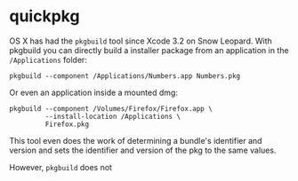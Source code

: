 # quickpkg

OS X has had the `pkgbuild` tool since Xcode 3.2 on Snow Leopard. With pkgbuild you can directly build a installer package from an application in the `/Applications` folder:

```
pkgbuild --component /Applications/Numbers.app Numbers.pkg
```

Or even an application inside a mounted dmg:

```
pkgbuild --component /Volumes/Firefox/Firefox.app \
         --install-location /Applications \
         Firefox.pkg
```

This tool even does the work of determining a bundle's identifier and version and sets the identifier and version of the pkg to the same values.

However, `pkgbuild` does not 